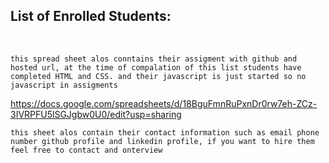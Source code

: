 ## List of Enrolled Students:
<br>

    this spread sheet alos conntains their assigment with github and hosted url, at the time of compalation of this list students have completed HTML and CSS. and their javascript is just started so no javascript in assigments


https://docs.google.com/spreadsheets/d/18BguFmnRuPxnDr0rw7eh-ZCz-3IVRPFU5lSGJgbw0U0/edit?usp=sharing

    this sheet alos contain their contact information such as email phone number github profile and linkedin profile, if you want to hire them feel free to contact and onterview